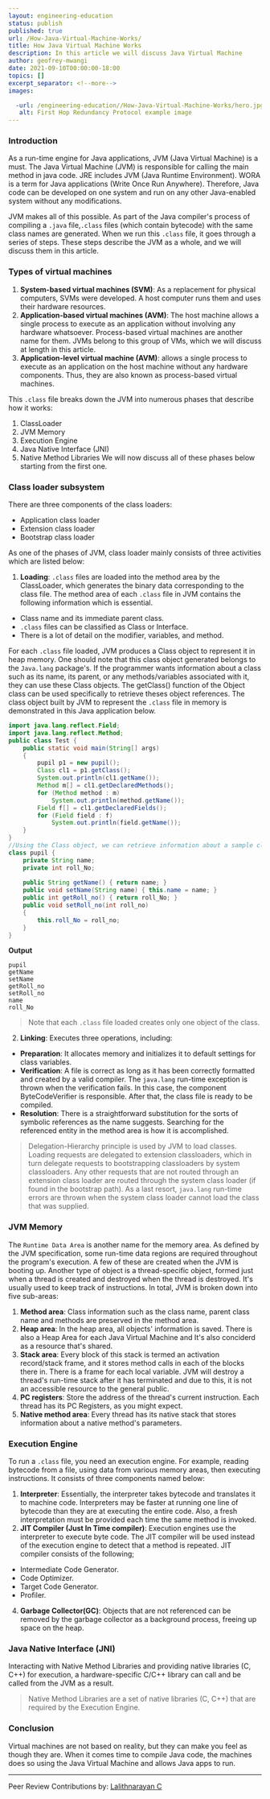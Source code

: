 ```yaml
---
layout: engineering-education
status: publish
published: true
url: /How-Java-Virtual-Machine-Works/
title: How Java Virtual Machine Works
description: In this article we will discuss Java Virtual Machine
author: geofrey-mwangi
date: 2021-09-10T00:00:00-18:00
topics: []
excerpt_separator: <!--more-->
images:

  -url: /engineering-education//How-Java-Virtual-Machine-Works/hero.jpg
   alt: First Hop Redundancy Protocol example image
---
```


### Introduction
As a run-time engine for Java applications, JVM (Java Virtual Machine) is a must. The Java Virtual Machine (JVM) is responsible for calling the main method in java code. JRE includes JVM (Java Runtime Environment). WORA is a term for Java applications (Write Once Run Anywhere). Therefore, Java code can be developed on one system and run on any other Java-enabled system without any modifications. 

JVM makes all of this possible. As part of the Java compiler's process of compiling a `.java` file,`.class` files (which contain bytecode) with the same class names are generated. When we run this `.class` file, it goes through a series of steps. These steps describe the JVM as a whole, and we will discuss them in this article.

### Types of virtual machines
1. **System-based virtual machines (SVM)**: As a replacement for physical computers, SVMs were developed. A host computer runs them and uses their hardware resources.
2. **Application-based virtual machines (AVM)**: The host machine allows a single process to execute as an application without involving any hardware whatsoever. Process-based virtual machines are another name for them. JVMs belong to this group of VMs, which we will discuss at length in this article.
3. **Application-level virtual machine (AVM)**: allows a single process to execute as an application on the host machine without any hardware components. Thus, they are also known as process-based virtual machines. 

This `.class` file breaks down the JVM into numerous phases that describe how it works:
1. ClassLoader
2. JVM Memory 
3. Execution Engine 
4. Java Native Interface (JNI)
5. Native Method Libraries
We will now discuss all of these phases below starting from the first one.
### Class loader subsystem
There are three components of the class loaders:
- Application class loader
- Extension class loader
- Bootstrap class loader

As one of the phases of JVM, class loader mainly consists of three activities which are listed below:

1. **Loading**: `.class` files are loaded into the method area by the ClassLoader, which generates the binary data corresponding to the class file. The method area of each `.class` file in JVM contains the following information which is essential.
- Class name and its immediate parent class.
- `.class` files can be classified as Class or Interface.
- There is a lot of detail on the modifier, variables, and method.

For each `.class` file loaded, JVM produces a Class object to represent it in heap memory. One should note that this class object generated belongs to the `Java.lang` package's. If the programmer wants information about a class such as its name, its parent, or any methods/variables associated with it, they can use these Class objects. The getClass() function of the Object class can be used specifically to retrieve theses object references.
The class object built by JVM to represent the `.class` file in memory is demonstrated in this Java application below.
```java
import java.lang.reflect.Field;
import java.lang.reflect.Method;
public class Test {
    public static void main(String[] args)
    {
        pupil p1 = new pupil();
        Class cl1 = p1.getClass();
        System.out.println(cl1.getName());
        Method m[] = cl1.getDeclaredMethods();
        for (Method method : m)
            System.out.println(method.getName());
        Field f[] = cl1.getDeclaredFields();
        for (Field field : f)
            System.out.println(field.getName());
    }
}
//Using the Class object, we can retrieve information about a sample class.
class pupil {
    private String name;
    private int roll_No;
  
    public String getName() { return name; }
    public void setName(String name) { this.name = name; }
    public int getRoll_no() { return roll_No; }
    public void setRoll_no(int roll_no)
    {
        this.roll_No = roll_no;
    }
}
```
**Output**
```
pupil
getName
setName
getRoll_no
setRoll_no
name
roll_No
```
> Note that each `.class` file loaded creates only one object of the class.
2. **Linking**:
Executes three operations, including:
- **Preparation**: It allocates memory and initializes it to default settings for class variables.
- **Verification**: A file is correct as long as it has been correctly formatted and created by a valid compiler. The `java.lang` run-time exception is thrown when the verification fails. In this case, the component ByteCodeVerifier is responsible. After that, the class file is ready to be compiled.
- **Resolution**: There is a straightforward substitution for the sorts of symbolic references as the name suggests. Searching for the referenced entity in the method area is how it is accomplished.

> Delegation-Hierarchy principle is used by JVM to load classes. Loading requests are delegated to extension classloaders, which in turn delegate requests to bootstrapping classloaders by system classloaders. Any other requests that are not routed through an extension class loader are routed through the system class loader (if found in the bootstrap path). As a last resort, `java.lang` run-time errors are thrown when the system class loader cannot load the class that was supplied.
### JVM Memory 
The `Runtime Data Area` is another name for the memory area. As defined by the JVM specification, some run-time data regions are required throughout the program's execution. A few of these are created when the JVM is booting up. 
Another type of object is a thread-specific object, formed just when a thread is created and destroyed when the thread is destroyed. It's usually used to keep track of instructions. In total, JVM is broken down into five sub-areas:
1. **Method area**: Class information such as the class name, parent class name and methods are preserved in the method area.
2. **Heap area**: In the heap area, all objects' information is saved. There is also a Heap Area for each Java Virtual Machine and It's also conciderd as a resource that's shared.
3. **Stack area**: Every block of this stack is termed an activation record/stack frame, and it stores method calls in each of the blocks there in. There is a frame for each local variable. JVM will destroy a thread's run-time stack after it has terminated and due to this, it is not an accessible resource to the general public.
4. **PC registers**: Store the address of the thread's current instruction. Each thread has its PC Registers, as you might expect.
5. **Native method area**: Every thread has its native stack that stores information about a native method's parameters.
### Execution Engine
To run a `.class` file, you need an execution engine. For example, reading bytecode from a file, using data from various memory areas, then executing instructions. It consists of three components named below:
1. **Interpreter**: Essentially, the interpreter takes bytecode and translates it to machine code. Interpreters may be faster at running one line of bytecode than they are at executing the entire code. Also, a fresh interpretation must be provided each time the same method is invoked.
2. **JIT Compiler (Just In Time compiler)**: Execution engines use the interpreter to execute byte code. The JIT compiler will be used instead of the execution engine to detect that a method is repeated. JIT compiler consists of the following;
- Intermediate Code Generator.
- Code Optimizer.
- Target Code Generator.
- Profiler.
4. **Garbage Collector(GC)**: Objects that are not referenced can be removed by the garbage collector as a background process, freeing up space on the heap.
### Java Native Interface (JNI)
Interacting with Native Method Libraries and providing native libraries (C, C++) for execution, a hardware-specific C/C++ library can call and be called from the JVM as a result.
> Native Method Libraries are a set of native libraries (C, C++) that are required by the Execution Engine.
### Conclusion
Virtual machines are not based on reality, but they can make you feel as though they are. When it comes time to compile Java code, the machines does so using the Java Virtual Machine and allows Java apps to run.

---
Peer Review Contributions by: [Lalithnarayan C](/engineering-education/authors/lalithnarayan-c/)
